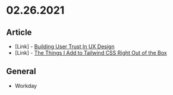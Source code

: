# 02.26.2021

## Article

- \[Link\] - [Building User Trust In UX Design](https://www.smashingmagazine.com/2021/02/building-user-trust-in-ux-design/)
- \[Link\] - [The Things I Add to Tailwind CSS Right Out of the Box](https://css-tricks.com/custom-tailwind-css/)

## General

- Workday
